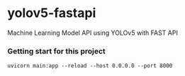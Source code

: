 # yolov5-fastapi
Machine Learning Model API using YOLOv5 with FAST API

### Getting start for this project

```
uvicorn main:app --reload --host 0.0.0.0 --port 8000
```
